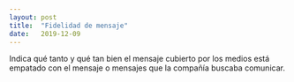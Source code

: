 ```yaml
---
layout: post
title:  "Fidelidad de mensaje"
date:   2019-12-09
---
```


Indica qué tanto y qué tan bien el mensaje cubierto por los medios está empatado con el mensaje o mensajes que la compañía buscaba comunicar.

